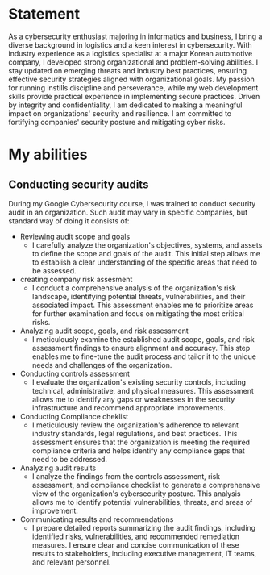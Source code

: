 # Statement
As a cybersecurity enthusiast majoring in informatics and business, I bring a diverse background in logistics and a keen interest in cybersecurity. With industry experience as a logistics specialist at a major Korean automotive company, I developed strong organizational and problem-solving abilities. I stay updated on emerging threats and industry best practices, ensuring effective security strategies aligned with organizational goals. My passion for running instills discipline and perseverance, while my web development skills provide practical experience in implementing secure practices. Driven by integrity and confidentiality, I am dedicated to making a meaningful impact on organizations' security and resilience. I am committed to fortifying companies' security posture and mitigating cyber risks.
# My abilities
## Conducting security audits
During my Google Cybersecurity course, I was trained to conduct security audit in an organization. Such audit may vary in specific companies, but standard way of doing it consists of:
- Reviewing audit scope and goals
  - I carefully analyze the organization's objectives, systems, and assets to define the scope and goals of the audit. This initial step allows me to establish a clear understanding of the specific areas that need to be assessed. 
- creating company risk assesment
  - I conduct a comprehensive analysis of the organization's risk landscape, identifying potential threats, vulnerabilities, and their associated impact. This assessment enables me to prioritize areas for further examination and focus on mitigating the most critical risks.  
- Analyzing audit scope, goals, and risk assessment
  -  I meticulously examine the established audit scope, goals, and risk assessment findings to ensure alignment and accuracy. This step enables me to fine-tune the audit process and tailor it to the unique needs and challenges of the organization.
- Conducting controls assessment
  -  I evaluate the organization's existing security controls, including technical, administrative, and physical measures. This assessment allows me to identify any gaps or weaknesses in the security infrastructure and recommend appropriate improvements.
- Conducting Compliance cheklist
  -  I meticulously review the organization's adherence to relevant industry standards, legal regulations, and best practices. This assessment ensures that the organization is meeting the required compliance criteria and helps identify any compliance gaps that need to be addressed.
- Analyzing audit results
  -  I analyze the findings from the controls assessment, risk assessment, and compliance checklist to generate a comprehensive view of the organization's cybersecurity posture. This analysis allows me to identify potential vulnerabilities, threats, and areas of improvement.
- Communicating results and recommendations
  -  I prepare detailed reports summarizing the audit findings, including identified risks, vulnerabilities, and recommended remediation measures. I ensure clear and concise communication of these results to stakeholders, including executive management, IT teams, and relevant personnel. 
